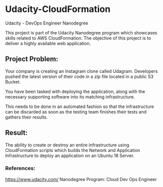 # Udacity-CloudFormation
Udacity - DevOps Engineer Nanodegree

This project is part of the Udacity Nanodegree program which showcases skills related to AWS CloudFormation. The objective of this project is to deliver a highly available web application. 


## Project Problem:
Your company is creating an Instagram clone called Udagram. Developers pushed the latest version of their code in a zip file located in a public S3 Bucket.

You have been tasked with deploying the application, along with the necessary supporting software into its matching infrastructure.

This needs to be done in an automated fashion so that the infrastructure can be discarded as soon as the testing team finishes their tests and gathers their results.

## Result:
The ability to create or destroy an entire infrastructure using CloudFormation scripts which builds the Network and Application Infrastructure to deploy an application on an Ubuntu 18 Server.

### References:
https://www.udacity.com/
Nanodegree Program: Cloud Dev Ops Engineer
